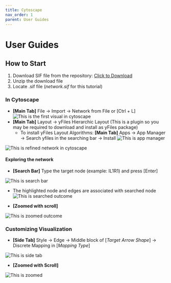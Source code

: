 ```yaml
---
title: Cytoscape
nav_order: 1
parent: User Guides
---
```


# User Guides

## How to Start
1. Download SIF file from the repository: [Click to Download](https://bitbucket.org/pkhlab/pathwayanalysis/get/e2b9464490d5.zip) 
2. Unzip the download file 
3. Locate .sif file (*network.sif* for this tutorial)

### In Cytoscape 
- **[Main Tab]** File -> Import -> Network from File or [Ctrl + L]
![This is the first visual in cytoscape](cyto1.png)
- **[Main Tab]** Layout -> yFiles Hierarchic Layout (This is a plugin so you may be required to download and install as yFiles package)
    - To install yFiles Layout Algorithms: **[Main Tab]** Apps -> App Manager -> Search yfiles in the searching bar -> Install 
    ![This is app manager](cyto2.png)

![This is refined network in cytoscape](cyto3.png)

#### Exploring the network 
- **[Search Bar]** Type the target node (example: IL1R1) and press [Enter]

![This is search bar](cyto4.png)

- The highlighted node and edges are associated with searched node
![This is searched outcome](cyto5.png)

- **[Zoomed with scroll]**

![This is zoomed outcome](cyto6.png)

### Customizing Visualization 
- **[Side Tab]** Style -> Edge -> Middle block of [*Target Arrow Shape*] -> Discrete Mapping in [*Mapping Type*]

![This is side tab](cyto7.png)

- **[Zoomed with Scroll]**

![This is zoomed](cyto8.png)